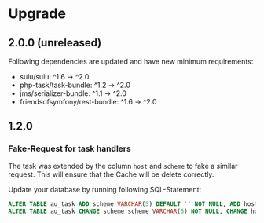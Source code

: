 # Upgrade

## 2.0.0 (unreleased)

Following dependencies are updated and have new minimum requirements:

 - sulu/sulu: ^1.6 -> ^2.0
 - php-task/task-bundle: ^1.2 -> ^2.0
 - jms/serializer-bundle: ^1.1 -> ^2.0
 - friendsofsymfony/rest-bundle: ^1.6 -> ^2.0

## 1.2.0

### Fake-Request for task handlers
 
The task was extended by the column `host` and `scheme` to fake a similar request. This will ensure that the Cache
will be delete correctly.

Update your database by running following SQL-Statement:

```sql
ALTER TABLE au_task ADD scheme VARCHAR(5) DEFAULT '' NOT NULL, ADD host VARCHAR(255) DEFAULT '' NOT NULL;
ALTER TABLE au_task CHANGE scheme scheme VARCHAR(5) NOT NULL, CHANGE host host VARCHAR(255) NOT NULL;
```
